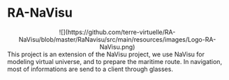 # RA-NaVisu
<div align="center">
![](https://github.com/terre-virtuelle/RA-NaVisu/blob/master/RaNavisu/src/main/resources/images/Logo-RA-NaVisu.png)
</div>
This project is an extension of the NaVisu project, we use NaVisu for modeling virtual universe, and to  prepare the maritime route. In navigation, most of informations are send to a client through glasses.


